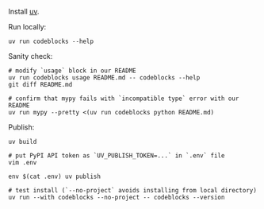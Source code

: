 Install [uv](https://docs.astral.sh/uv/).

Run locally:
```
uv run codeblocks --help
```

Sanity check:
```
# modify `usage` block in our README
uv run codeblocks usage README.md -- codeblocks --help
git diff README.md

# confirm that mypy fails with `incompatible type` error with our README
uv run mypy --pretty <(uv run codeblocks python README.md)
```

Publish:
```
uv build

# put PyPI API token as `UV_PUBLISH_TOKEN=...` in `.env` file
vim .env

env $(cat .env) uv publish

# test install (`--no-project` avoids installing from local directory)
uv run --with codeblocks --no-project -- codeblocks --version
```